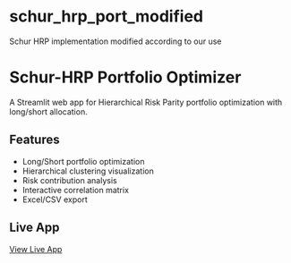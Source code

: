 # schur_hrp_port_modified
Schur HRP implementation modified according to our use
# Schur-HRP Portfolio Optimizer

A Streamlit web app for Hierarchical Risk Parity portfolio optimization with long/short allocation.

## Features
- Long/Short portfolio optimization
- Hierarchical clustering visualization
- Risk contribution analysis
- Interactive correlation matrix
- Excel/CSV export

## Live App
[View Live App](https://your-app-name.streamlit.app)

